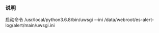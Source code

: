 ### 说明


启动命令
/usr/local/python3.6.8/bin/uwsgi --ini /data/webroot/es-alert-log/alert/main/uwsgi.ini
